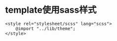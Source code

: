 # template使用sass样式
<pre>&lt;style rel="stylesheet/scss" lang="scss"&gt;
    @import "../lib/theme";
&lt;/style&gt;</pre>